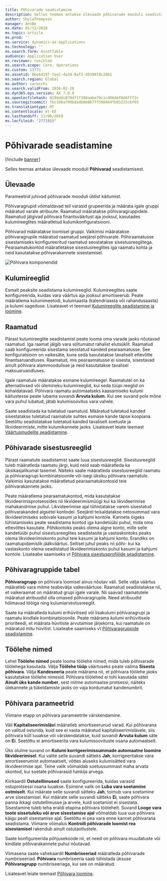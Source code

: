 ```yaml
---
title: Põhivarade seadistamine
description: Selles teemas antakse ülevaade põhivarade mooduli seadistamisest.
author: ShylaThompson
manager: AnnBe
ms.date: 01/12/2018
ms.topic: article
ms.prod: ''
ms.service: dynamics-ax-applications
ms.technology: ''
ms.search.form: AssetTable
audience: Application User
ms.reviewer: roschlom
ms.search.scope: Core, Operations
ms.custom: 13771
ms.assetid: 8be64197-fea1-4a34-8af2-d939919c28b1
ms.search.region: Global
ms.author: saraschi
ms.search.validFrom: 2016-02-28
ms.dyn365.ops.version: AX 7.0.0
ms.openlocfilehash: 8196ddc879df1f398aabef0c1c4064bf0d4fff2c
ms.sourcegitcommit: fbc106af09bdadb860677f590464fb93223cbf65
ms.translationtype: HT
ms.contentlocale: et-EE
ms.lasthandoff: 11/06/2019
ms.locfileid: "2771915"
---
```

# <a name="set-up-fixed-assets"></a>Põhivarade seadistamine

[!include [banner](../includes/banner.md)]

Selles teemas antakse ülevaade mooduli **Põhivarad** seadistamisest.

## <a name="overview"></a>Ülevaade

Parameetrid juhivad põhivarade mooduli üldist käitumist.

Põhivaragrupid võimaldavad teil varasid grupeerida ja määrata igale gruppi määratud varale atribuute. Raamatud määratakse põhivaragruppidele. Raamatud jälgivad põhivara finantsväärtust aja jooksul, kasutades kulumireeglites määratletud kulumikonfiguratsiooni.

Põhivarad määratakse loomisel gruppi. Vaikimisi määratakse põhivaragrupile määratud raamatud seejärel põhivarale. Põhiraamatusse sisestamiseks konfigureeritud raamatud seostatakse sisestusreeglitega. Pearaamatukontod määratletakse sisestusreeglites iga raamatu kohta ja neid kasutatakse põhivarakannete sisestamisel.

![Põhivara komponendid](./media/FAComponents_Updated.png)

## <a name="depreciation-profiles"></a>Kulumireeglid

Esmalt peaksite seadistama kulumireeglid. Kulumireeglites saate konfigureerida, kuidas vara väärtus aja jooksul amortiseerub. Peate määratlema kulumimeetodi, kulumiaasta (kalendriaasta või rahandusaasta) ja kulumi sageduse. Lisateavet vt teemast [Kulumireeglite seadistamine ja loomine](tasks/set-up-depreciation-profiles.md).

## <a name="books"></a>Raamatud

Pärast kulumireeglite seadistamist peate looma oma varade jaoks nõutavad raamatud. Iga raamat jälgib vara sõltumatut rahalist elutsüklit. Raamatud saab konfigureerida sisestama seostatud kandeid pearaamatusse. See konfiguratsioon on vaikesäte, kuna seda kasutatakse tavaliselt ettevõtte finantsaruandluses. Raamatud, mis pearaamatusse ei sisesta, sisestavad ainult põhivara alammoodulisse ja neid kasutatakse tavalisel maksuaruandluses.

Igale raamatule määratakse esmane kulumireegel. Raamatutel on ka alternatiivsed või ülemineku kulumireeglid, kui seda tüüpi reeglid on kohaldatavad. Põhivara raamatu automaatseks kaasamiseks kulumi käitustesse peate lubama suvandi **Arvuta kulum**. Kui see suvand pole mõne vara puhul lubatud, jätab kulumisoovitus vara vahele.

Saate seadistada ka tuletatud raamatuid. Määratud tuletatud kanded sisestatakse tuletatud raamatute suhtes esmase kande täpse koopiana. Seetõttu seadistatakse tuletatud kanded tavaliselt soetuste ja likvideerimiste, mitte kulumikannete jaoks. Lisateavet leiate teemast [Väärtusmudelite seadistamine](tasks/set-up-value-models.md).

## <a name="fixed-asset-posting-profiles"></a>Põhivarade sisestusreeglid

Pärast raamatute seadistamist saate luua sisestusreeglid. Sisestusreeglid tuleb määratleda raamatu järgi, kuid neid saab määratleda ka üksikasjalikumal tasemel. Näiteks saate määratleda sisestusreeglid raamatu ja põhivaragrupi kombinatsioonile või isegi üksiku põhivara raamatule. Vaikimisi kasutatakse määratletud pearaamatukontosid teie põhivarakannete jaoks.

Peate määratlema pearaamatukontod, mida kasutatakse likvideerimisprotsessides nii likvideerimismüügi kui ka likvideerimise mahakandmise puhul. Likvideerimise ajal tühistatakse varem sisestatud põhivarakanded algsetel kontodel. Seejärel teisaldatakse netosummad vara likvideerimiseks sobivale kasumi ja kahjumi kontole. Kannete õigeks tühistamiseks peate seadistama kontod iga kandetüübi puhul, mida oma ettevõttes kasutate. Põhikontoks peaks olema algne konto, mille selle kandetüübi puhul sisestusreeglites seadistasite ja vastaskontoks peaks olema likvideerimiskonto puhul teie kasumi ja kahjumi konto. Erandiks on raamatupidamislik jääkväärtus. Sellisel juhul peaks nii põhi- kui ka vastaskonto olema seadistatud likvideerimiskonto puhul kasumi ja kahjumi kontole. Lisateabe saamiseks vt [Põhivara sisestusprofiilide seadistamine](tasks/set-up-fixed-asset-posting-profiles.md).

## <a name="fixed-asset-groups"></a>Põhivaragruppide tabel

**Põhivaragrupp** on põhivara loomisel ainus nõutav väli. Selle välja väärtus määratleb vara mitme teabevälja vaikeväärtuse. Raamatud seadistatakse nii, et vaikeraamat on määratud grupi igale varale. Nii saavad raamatutele määratud atribuudid olla omased põhivaragrupile. Need atribuudid hõlmavad tööiga ning kulumiarvestusreeglit.

Saate ka määratleda kulumi erihüvitised või lisakulumi põhivaragrupi ja raamatu kindlale kombinatsioonile. Peate määrama kulumi erihüvitisele prioriteedi, et määrata hüvitiste arvutamise järjekorra, kui raamatule on määratud mitu hüvitist. Lisateabe saamiseks vt [Põhivaragruppide seadistamine](tasks/set-up-fixed-asset-groups.md).

## <a name="journal-names"></a>Töölehe nimed

Lehel **Töölehe nimed** peate looma töölehe nimed, mida tuleb põhivarade töölehega kasutada. Välja **Töölehe tüüp** väärtuseks peate valima **Sisesta põhivara**. Välja **Kandeseeria** peate määrama nii, et põhivara töölehe jaoks kasutatakse töölehe nimesid. Põhivara töölehed ei tohi kasutada sätet **Ainult üks kande number**, sest mitme automaatse protsessi, näiteks ülekannete ja tükeldamiste jaoks on vaja kordumatut kandenumbrit.

## <a name="fixed-asset-parameters"></a>Põhivara parameetrid

Viimane etapp on põhivara parameetrite värskendamine.

Väli **Kapitaliseerimislävi** määratleb amortiseerunud varad. Kui põhivarana on valitud osturida, kuid see ei vasta määratud kapitaliseerimislävele, siis põhivara küll luuakse või värskendatakse, kuid suvandi **Arvuta kulum** säte on **Ei**. Seetõttu ei amortiseerita vara kulumisoovituste osana automaatselt.

Üks oluline suvand on **Kulumi korrigeerimissummade automaatne loomine likvideerimisel**. Kui valite selle suvandi sätteks **Jah**, korrigeeritakse vara amortiseerumist automaatselt, võttes aluseks kulumisätted vara likvideerimise ajal. Teine valik võimaldab soetussummast maha arvata skontod, kui soetate põhivarasid hankija arvega.

Kiirkaardil **Ostutellimused** saate konfigureerida, kuidas varasid ostuprotsessi osana luuakse. Esimene valik on **Luba vara soetamine ostmiselt**. Kui määrate selle suvandi sätteks **Jah**, toimub vara soetamine arve sisestamisel. Kui määrate selle suvandi sätteks **Ei**, saate põhivara panna ikkagi ostutellimusse ja arvele, kuid soetamist ei sisestata. Sisestamine tuleb teha eraldi etapina põhivara töölehelt. Suvand **Looge vara toote sissetuleku või arve sisestamise ajal** võimaldab luua uue põhivara käigu pealt sisestamise ajal. Seetõttu ei pea vara enne kannet põhivarana seadistama. Viimane võimalus **Kontrolli põhivarade loomist rea sisestamisel** rakendub ainult ostutaotlustele.

Saate konfigureerida põhjusekoode nii, et need on põhivara muudatuste või kindlate põhivarakannete puhul nõutavad.

Viimasena saate vahekaardil **Numbriseeriad** määratleda põhivarade numbriseeriad. **Põhivara** numbriseeria saab tühistada üksuse **Põhivaragrupp** numbriseeriaga, kui see on määratud.

Lisateavet leiate teemast [Põhivara loomine](tasks/create-fixed-asset.md).
